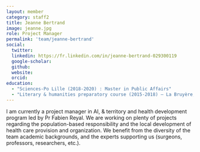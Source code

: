 ```yaml
---
layout: member
category: staff2
title: Jeanne Bertrand
image: jeanne.jpg
role: Project Manager
permalink: 'team/jeanne-bertrand'
social:
  twitter:
  linkedin: https://fr.linkedin.com/in/jeanne-bertrand-029300119
  google-scholar:
  github:
  website:
  orcid:
education:
  - "Sciences-Po Lille (2018-2020) : Master in Public Affairs"
  - "Literary & humanities preparatory course (2015-2018) – La Bruyère, Versailles"
---
```


I am currently a project manager in AI, & territory and health development program led by Pr Fabien Reyal. We are working on plenty of projects regarding the population-based responsibility and the local development of health care provision and organization. We benefit from the diversity of the team academic backgrounds, and the experts supporting us (surgeons, professors, researchers, etc.).
